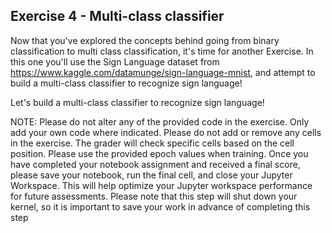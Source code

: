 ## Exercise 4 - Multi-class classifier
Now that you've explored the concepts behind going from binary classification to multi class classification, it's time for another Exercise. In this one you'll use the Sign Language dataset from https://www.kaggle.com/datamunge/sign-language-mnist, and attempt to build a multi-class classifier to recognize sign language!

Let's build a multi-class classifier to recognize sign language!

NOTE: Please do not alter any of the provided code in the exercise. Only add your own code where indicated. Please do not add or remove any cells in the exercise. The grader will check specific cells based on the cell position. Please use the provided epoch values when training. Once you have completed your notebook assignment and received a final score, please save your notebook, run the final cell, and close your Jupyter Workspace. This will help optimize your Jupyter workspace performance for future assessments. Please note that this step will shut down your kernel, so it is important to save your work in advance of completing this step



